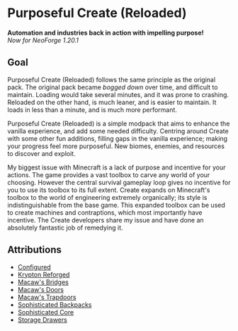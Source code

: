 # Purposeful Create (Reloaded)

**Automation and industries back in action with impelling purpose!**   
_Now for NeoForge 1.20.1_

## Goal

Purposeful Create (Reloaded) follows the same principle as the original pack.
The original pack became _bogged down_ over time, and difficult to maintain.
Loading would take several minutes, and it was prone to crashing.
Reloaded on the other hand, is much leaner, and is easier to maintain.
It loads in less than a minute, and is much more performant.

Purposeful Create (Reloaded) is a simple modpack that aims to enhance the vanilla experience,
and add some needed difficulty.
Centring around Create with some other fun additions,
filling gaps in the vanilla experience; making your progress feel more purposeful.
New biomes, enemies, and resources to discover and exploit.

My biggest issue with Minecraft is a lack of purpose and incentive for your actions.
The game provides a vast toolbox to carve any world of your choosing.
However the central survival gameplay loop gives no incentive for you to use its toolbox to its full extent.
Create expands on Minecraft's toolbox to the world of engineering extremely organically;
its style is indistinguishable from the base game.
This expanded toolbox can be used to create machines and contraptions,
which most importantly have incentive.
The Create developers share my issue and have done an absolutely fantastic job of remedying it. 

## Attributions

 - [Configured](https://www.curseforge.com/minecraft/mc-mods/configured)
 - [Krypton Reforged](https://www.curseforge.com/minecraft/mc-mods/krypton-reforged)
 - [Macaw's Bridges](https://www.curseforge.com/minecraft/mc-mods/macaws-bridges)
 - [Macaw's Doors](https://www.curseforge.com/minecraft/mc-mods/macaws-doors)
 - [Macaw's Trapdoors](https://www.curseforge.com/minecraft/mc-mods/macaws-trapdoors)
 - [Sophisticated Backpacks](https://www.curseforge.com/minecraft/mc-mods/sophisticated-backpacks)
 - [Sophisticated Core](https://www.curseforge.com/minecraft/mc-mods/sophisticated-core)
 - [Storage Drawers](https://www.curseforge.com/minecraft/mc-mods/storage-drawers)
